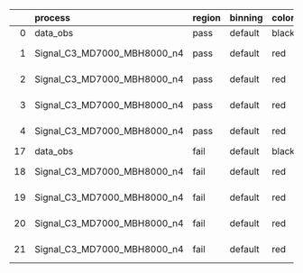 |    | process                     | region   | binning   | color   | process_type   |   scale | variation   | source_filename                                                      | source_histname    | alias                       | title     |   combine_idx |     lnN |   shapes | syst_type   | direction   | variation_alias   |
|---:|:----------------------------|:---------|:----------|:--------|:---------------|--------:|:------------|:---------------------------------------------------------------------|:-------------------|:----------------------------|:----------|--------------:|--------:|---------:|:------------|:------------|:------------------|
|  0 | data_obs                    | pass     | default   | black   | DATA           |       1 | nominal     | ./histograms_for_2DAlphabet_v18//BH_Data.root                        | hpass              | Data                        | Data      |           nan | nan     |      nan | nan         | nan         | nan               |
|  1 | Signal_C3_MD7000_MBH8000_n4 | pass     | default   | red     | SIGNAL         |       1 | lumi        | ./histograms_for_2DAlphabet_v18//BH_Signal_C3_MD7000_MBH8000_n4.root | hpass              | Signal_C3_MD7000_MBH8000_n4 | BH signal |           nan |   1.016 |      nan | lnN         | nan         | nan               |
|  2 | Signal_C3_MD7000_MBH8000_n4 | pass     | default   | red     | SIGNAL         |       1 | SVM         | ./histograms_for_2DAlphabet_v18//BH_Signal_C3_MD7000_MBH8000_n4.root | hpass_SVMsyst_up   | Signal_C3_MD7000_MBH8000_n4 | BH signal |           nan | nan     |        1 | shapes      | Up          | SVMsyst           |
|  3 | Signal_C3_MD7000_MBH8000_n4 | pass     | default   | red     | SIGNAL         |       1 | SVM         | ./histograms_for_2DAlphabet_v18//BH_Signal_C3_MD7000_MBH8000_n4.root | hpass_SVMsyst_down | Signal_C3_MD7000_MBH8000_n4 | BH signal |           nan | nan     |        1 | shapes      | Down        | SVMsyst           |
|  4 | Signal_C3_MD7000_MBH8000_n4 | pass     | default   | red     | SIGNAL         |       1 | nominal     | ./histograms_for_2DAlphabet_v18//BH_Signal_C3_MD7000_MBH8000_n4.root | hpass              | Signal_C3_MD7000_MBH8000_n4 | BH signal |           nan | nan     |      nan | nan         | nan         | nan               |
| 17 | data_obs                    | fail     | default   | black   | DATA           |       1 | nominal     | ./histograms_for_2DAlphabet_v18//BH_Data.root                        | hfail              | Data                        | Data      |           nan | nan     |      nan | nan         | nan         | nan               |
| 18 | Signal_C3_MD7000_MBH8000_n4 | fail     | default   | red     | SIGNAL         |       1 | lumi        | ./histograms_for_2DAlphabet_v18//BH_Signal_C3_MD7000_MBH8000_n4.root | hfail              | Signal_C3_MD7000_MBH8000_n4 | BH signal |           nan |   1.016 |      nan | lnN         | nan         | nan               |
| 19 | Signal_C3_MD7000_MBH8000_n4 | fail     | default   | red     | SIGNAL         |       1 | SVM         | ./histograms_for_2DAlphabet_v18//BH_Signal_C3_MD7000_MBH8000_n4.root | hfail_SVMsyst_up   | Signal_C3_MD7000_MBH8000_n4 | BH signal |           nan | nan     |        1 | shapes      | Up          | SVMsyst           |
| 20 | Signal_C3_MD7000_MBH8000_n4 | fail     | default   | red     | SIGNAL         |       1 | SVM         | ./histograms_for_2DAlphabet_v18//BH_Signal_C3_MD7000_MBH8000_n4.root | hfail_SVMsyst_down | Signal_C3_MD7000_MBH8000_n4 | BH signal |           nan | nan     |        1 | shapes      | Down        | SVMsyst           |
| 21 | Signal_C3_MD7000_MBH8000_n4 | fail     | default   | red     | SIGNAL         |       1 | nominal     | ./histograms_for_2DAlphabet_v18//BH_Signal_C3_MD7000_MBH8000_n4.root | hfail              | Signal_C3_MD7000_MBH8000_n4 | BH signal |           nan | nan     |      nan | nan         | nan         | nan               |